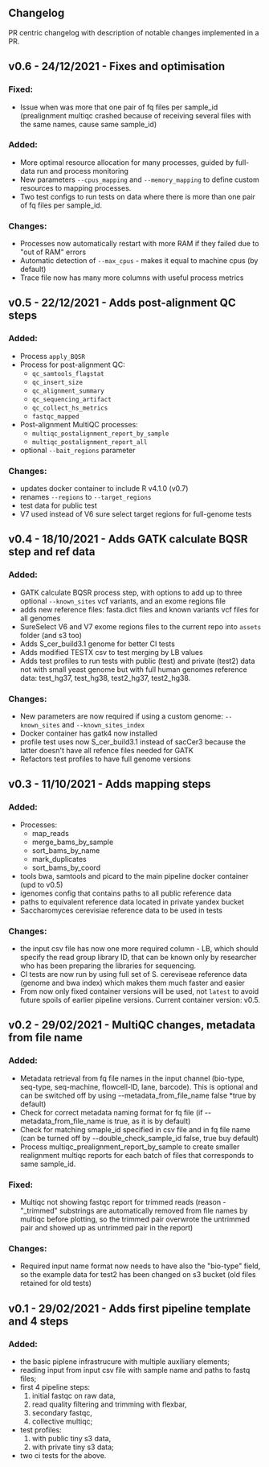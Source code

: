 ## Changelog

PR centric changelog with description of notable changes implemented in a PR.

## v0.6 - 24/12/2021 - Fixes and optimisation
### Fixed:
  - Issue when was more that one pair of fq files per sample_id (prealignment multiqc crashed because of receiving several files with the same names, cause same sample_id)
### Added:
  - More optimal resource allocation for many processes, guided by full-data run and process monitoring
  - New parameters `--cpus_mapping` and `--memory_mapping` to define custom resources to mapping processes.
  - Two test configs to run tests on data where there is more than one pair of fq files per sample_id.
### Changes:
  - Processes now automatically restart with more RAM if they failed due to "out of RAM" errors
  - Automatic detection of `--max_cpus` - makes it equal to machine cpus (by default)
  - Trace file now has many more columns with useful process metrics


## v0.5 - 22/12/2021 - Adds post-alignment QC steps
### Added:
  - Process `apply_BQSR`
  - Process for post-alignment QC:
    - `qc_samtools_flagstat`
    - `qc_insert_size`
    - `qc_alignment_summary`
    - `qc_sequencing_artifact`
    - `qc_collect_hs_metrics`
    - `fastqc_mapped`
  - Post-alignment MultiQC processes:
    - `multiqc_postalignment_report_by_sample`
    - `multiqc_postalignment_report_all`
  - optional `--bait_regions` parameter

### Changes:
  - updates docker container to include R v4.1.0 (v0.7)
  - renames `--regions` to `--target_regions`
  - test data for public test
  - V7 used instead of V6 sure select target regions for full-genome tests


## v0.4 - 18/10/2021 - Adds GATK calculate BQSR step and ref data
### Added:
  - GATK calculate BQSR process step, with options to add up to three optional `--known_sites` vcf variants, and an exome regions file
  - adds new reference files: fasta.dict files and known variants vcf files for all genomes
  - SureSelect V6 and V7 exome regions files to the current repo into `assets` folder (and s3 too)
  - Adds S_cer_build3.1 genome for better CI tests
  - Adds modified TESTX csv to test merging by LB values
  - Adds test profiles to run tests with public (test) and private (test2) data not with small yeast genome but with full human genomes reference data: test_hg37, test_hg38, test2_hg37, test2_hg38.

### Changes:
  - New parameters are now required if using a custom genome: `--known_sites` and `--known_sites_index`
  - Docker container has gatk4 now installed
  - profile test uses now S_cer_build3.1 instead of sacCer3 because the latter doesn't have all refence files needed for GATK
  - Refactors test profiles to have full genome versions

## v0.3 - 11/10/2021 - Adds mapping steps
### Added:
  - Processes:
    - map_reads
    - merge_bams_by_sample
    - sort_bams_by_name
    - mark_duplicates
    - sort_bams_by_coord
  - tools bwa, samtools and picard to the main pipeline docker container (upd to v0.5)
  - igenomes config that contains paths to all public reference data
  - paths to equivalent reference data located in private yandex bucket
  - Saccharomyces cerevisiae reference data to be used in tests

### Changes:
  - the input csv file has now one more required column - LB, which should specify the read group library ID, that can be known only by researcher who has been preparing the libraries for sequencing.
  - CI tests are now run by using full set of S. cereviseae reference data (genome and bwa index) which makes them much faster and easier
  - From now only fixed container versions will be used, not `latest` to avoid future spoils of earlier pipeline versions. Current container version: v0.5.

## v0.2 - 29/02/2021 - MultiQC changes, metadata from file name
### Added:
  - Metadata retrieval from fq file names in the input channel (bio-type, seq-type, seq-machine, flowcell-ID, lane, barcode). This is optional and can be switched off by using --metadata_from_file_name false *true by default)
  - Check for correct metadata naming format for fq file (if --metadata_from_file_name is true, as it is by default)
  - Check for matching smaple_id specified in csv file and in fq file name (can be turned off by --double_check_sample_id false, true buy default)
  - Process multiqc_prealignment_report_by_sample to create smaller realignment multiqc reports for each batch of files that corresponds to same sample_id.

### Fixed:
  - Multiqc not showing fastqc report for trimmed reads (reason - "_trimmed" substrings are automatically removed from file names by multiqc before plotting, so the trimmed pair overwrote the untrimmed pair and showed up as untrimmed pair in the report)

### Changes:
  - Required input name format now needs to have also the "bio-type" field, so the example data for test2 has been changed on s3 bucket (old files retained for old tests)



## v0.1 - 29/02/2021 - Adds first pipeline template and 4 steps
### Added:
  - the basic piplene infrastrucure with multiple auxiliary elements;
  - reading input from input csv file with sample name and paths to fastq files;
  - first 4 pipeline steps:
    1. initial fastqc on raw data,
    2. read quality filtering and trimming with flexbar,
    3. secondary fastqc,
    4. collective multiqc;
  - test profiles:
    1. with public tiny s3 data,
    2. with private tiny s3 data;
  - two ci tests for the above.
